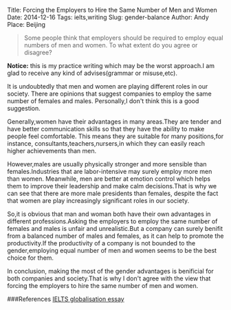 Title: Forcing the Employers to Hire the Same Number of Men and Women
Date: 2014-12-16
Tags: ielts,writing
Slug: gender-balance
Author: Andy
Place: Beijing

>Some people think that employers should be required to employ equal numbers of men and women. To what extent do you agree or disagree?

**Notice:** this is my practice writing  which may be the worst approach.I am glad to receive any kind of advises(grammar or misuse,etc).

It is undoubtedly that men and women are playing different roles in our society. There are opinions that suggest companies
to employ the same number of females and males. Personally,I don't think this is a good suggestion.

Generally,women have their advantages in many areas.They are tender and have better communication skills so that they
have the ability to make people feel comfortable. This means they are suitable for  many positions,for instance,
consultants,teachers,nursers,in which they can easily reach higher achievements than men.

However,males are usually physically stronger and more sensible than females.Industries that are labor-intensive may surely
employ  more men than women. Meanwhile, men are better at emotion control which helps them to improve their leadership and
make calm decisions.That is why we can see that there are more male presidents than females, despite the fact that women are
play increasingly significant roles in our society.

So,it is obvious that man and woman both have their own advantages in different professions.Asking the employers to employ the same
number of females and males is unfair and unrealistic.But a company can surely benifit from a balanced number of males and females,
as it can help to promote the productivity.If the productivity of  a company is not bounded to the gender,employing equal
number of men and women seems to be the best choice for them.

In conclusion, making the most of the gender advantages is benificial for both companies and society.That is why I don't
agree with the view that forcing the employers to hire the same number of men and women.

###References
[IELTS globalisation essay](http://ielts-simon.com/ielts-help-and-english-pr/2011/06/ielts-writing-task-2-gender-and-university-essay.html)

